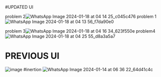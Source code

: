 #UPDATED UI

problem 2![WhatsApp Image 2024-01-18 at 04 14 25_c045c476](https://github.com/Vishal1092003/-Web-Team-Hackathon-STUDENT-REPORT--front-end-/assets/130352440/4c6ec118-3924-4c45-bd64-32fb8cd10a0b)
problem 1![WhatsApp Image 2024-01-18 at 04 13 56_f7da90e0](https://github.com/Vishal1092003/-Web-Team-Hackathon-STUDENT-REPORT--front-end-/assets/130352440/348589db-ed84-45aa-a5cf-3c8cd1be625e)

problem 3![WhatsApp Image 2024-01-18 at 04 16 34_623f550e](https://github.com/Vishal1092003/-Web-Team-Hackathon-STUDENT-REPORT--front-end-/assets/130352440/8f987525-dc39-43b3-b264-465fe045e390)
problem4 ![WhatsApp Image 2024-01-18 at 04 25 55_d8a3a5a7](https://github.com/Vishal1092003/-Web-Team-Hackathon-STUDENT-REPORT--front-end-/assets/130352440/93afde89-7517-4c34-bfb1-b7a41a621ae9)

# PREVIOUS UI 
![image](https://github.com/Vishal1092003/-Web-Team-Hackathon-STUDENT-REPORT--front-end-/assets/130352440/bfa4b3e0-ac58-484a-998c-cd0a1cf909f8)
#inertion
![WhatsApp Image 2024-01-14 at 06 36 22_64d41c4c](https://github.com/Vishal1092003/-Web-Team-Hackathon-STUDENT-REPORT--front-end-/assets/130352440/59d08734-2499-4969-b531-0c5139e3d647)
